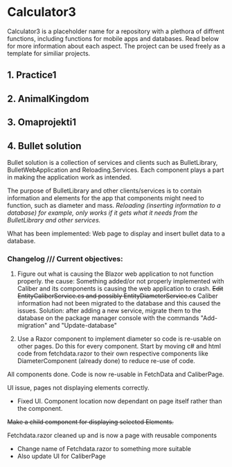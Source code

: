 # Calculator3
Calculator3 is a placeholder name for a repository with a plethora of diffrent functions, including functions for mobile apps and databases.
Read below for more information about each aspect. The project can be used freely as a template for similiar projects.



## 1. Practice1




## 2. AnimalKingdom




## 3. Omaprojekti1




## 4. Bullet solution

Bullet solution is a collection of services and clients such as BulletLibrary, BulletWebApplication and Reloading.Services.
Each component plays a part in making the application work as intended.

The purpose of BulletLibrary and other clients/services is to contain information and elements for the app that components might need to function, such as diameter and mass.
_Reloading (inserting information to a database) for example, only works if it gets what it needs from the BulletLibrary and other services._

What has been implemented: Web page to display and insert bullet data to a database.

### Changelog /// Current objectives:
1. Figure out what is causing the Blazor web application to not function properly.
the cause: Something added/or not properly implemented with Caliber and its components is causing the web application to crash.
~~Edit EntityCaliberService.cs and possibly EntityDiameterService.cs~~
Caliber information had not been migrated to the database and this caused the issues.
Solution: after adding a new service, migrate them to the database on the package manager console with the commands "Add-migration" <migration name> and "Update-database"

2.  Use a Razor component to implement diameter so code is re-usable on other pages. Do this for every component. Start by moving c# and html code from fetchdata.razor to their own respective components like DiameterComponent (already done) to reduce re-use of code.
  
  All components done. Code is now re-usable in FetchData and CaliberPage.
  
  UI issue, pages not displaying elements correctly.
  - Fixed UI. Component location now dependant on page itself rather than the component.
  
  ~~Make a child component for displaying selected Elements.~~
  
  Fetchdata.razor cleaned up and is now a page with reusable components
  - Change name of Fetchdata.razor to something more suitable
  - Also update UI for CaliberPage







